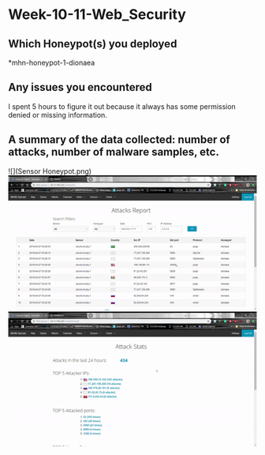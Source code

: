 # Week-10-11-Web_Security

## Which Honeypot(s) you deployed
  *mhn-honeypot-1-dionaea
  
  
## Any issues you encountered
I spent 5 hours to figure it out because it always has some permission denied or missing information.


## A summary of the data collected: number of attacks, number of malware samples, etc.

![](Sensor Honeypot.png)
![](g1.gif)
![](g2.gif)


